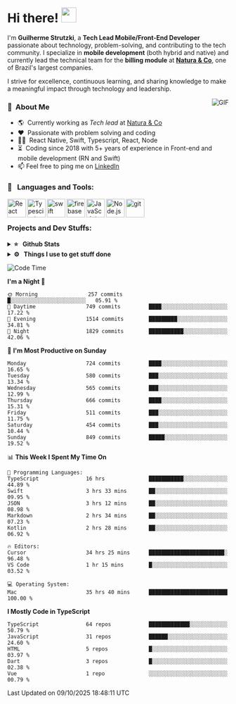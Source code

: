 # Hi there! <img src="https://github.com/TheDudeThatCode/TheDudeThatCode/blob/master/Assets/Hi.gif" width="34px" height="34px">

I'm **Guilherme Strutzki**, a **Tech Lead Mobile/Front-End Developer** passionate about technology, problem-solving, and contributing to the tech community. I specialize in **mobile development** (both hybrid and native) and currently lead the technical team for the **billing module** at **[Natura & Co](https://www.naturaeco.com/pt-br/)**, one of Brazil's largest companies. 

I strive for excellence, continuous learning, and sharing knowledge to make a meaningful impact through technology and leadership.

<img align="right" alt="GIF" src="https://spotify-github-profile.vercel.app/api/view?uid=22gkdonhf4okms5x5dsdjx7sy&cover_image=true&theme=default&bar_color=09ff00&bar_color_cover=false"/>

### :space_invader: &nbsp;About Me
- :earth_americas:&nbsp; Currently working as _Tech lead_ at [Natura & Co](https://www.naturaeco.com/pt-br/)
- :heart: &nbsp;Passionate with problem solving and coding
- :technologist: &nbsp;React Native, Swift, Typescript, React, Node
- :hourglass_flowing_sand: &nbsp;Coding since 2018 with 5+ years of experience in Front-end and mobile development (RN and Swift)
- 📫  Feel free to ping me on [LinkedIn](https://www.linkedin.com/in/guilherme-strutzki/?locale=en_US)

### 🔨 &nbsp; Languages and Tools:
<a href="https://reactjs.org/" target="_blank"> <img align="left" alt="React" height ="42px" src="https://raw.githubusercontent.com/rahul-jha98/github_readme_icons/main/language_and_tools/square/react/react.svg"></a>
<a href="https://www.typescriptlang.org/" target="_blank"><img align="left" alt="Typescirpt" height ="42px" src="https://raw.githubusercontent.com/rahul-jha98/github_readme_icons/main/language_and_tools/square/typescript/typescript.svg"></a>
<a href="https://developer.apple.com/swift/" target="_blank"> <img align="left" src="https://raw.githubusercontent.com/rahul-jha98/github_readme_icons/main/language_and_tools/square/swift/swift.svg" alt="swift" height="42px"/> </a> 
<a href="https://firebase.google.com/" target="_blank"> <img align="left" src="https://raw.githubusercontent.com/rahul-jha98/github_readme_icons/main/language_and_tools/square/firebase/firebase.svg" alt="firebase" height ="42px"/> </a>
<a href="https://developer.mozilla.org/en-US/docs/Web/JavaScript" target="_blank"> <img align="left" alt="JavaScript" height ="42px"  src="https://raw.githubusercontent.com/rahul-jha98/github_readme_icons/main/language_and_tools/square/javascript/javascript.svg"> </a>
<a href="https://nodejs.org" target="_blank"><img align="left" alt="Node.js" height ="42px" src="https://raw.githubusercontent.com/rahul-jha98/github_readme_icons/main/language_and_tools/square/node/node.svg"></a>
<a href="https://git-scm.com/" target="_blank"> <img src="https://raw.githubusercontent.com/rahul-jha98/github_readme_icons/main/language_and_tools/square/git-scm/git-scm.svg" align="left" alt="git" height='42px'/> </a> </br></br>


### Projects and Dev Stuffs:

<details>	
  <summary><b>⭐ &nbsp; Github Stats</b></summary>
  <br />
  <img src="https://github-readme-stats.vercel.app/api?username=guistrutzki&show_icons=true&theme=tokyonight"/>
</details>
 
<details>	
  <br />
  <summary><b>⚙️ &nbsp; Things I use to get stuff done</b></summary>
  	<ul>
  	    <li><b>OS:</b> macOS Big Sur 11.2</li>
	    <li><b>Laptop: </b> MacBook Pro (i7, Mid 2014)</li>
  	    <li><b>Browser: </b> Chrome</li>
	    <li><b>Terminal: </b> ZSH: Oh My Zsh</li>
	    <li><b>Code Editor:</b> VScode, XCode and Android Studio</li>
	    <li><b>To Stay Updated:</b> Twitter, Youtube and Instagram.</li>
	</ul>	
</details>

<!--START_SECTION:waka-->
![Code Time](http://img.shields.io/badge/Code%20Time-2%2C310%20hrs%2050%20mins-blue)

**I'm a Night 🦉** 

```text
🌞 Morning                257 commits         █░░░░░░░░░░░░░░░░░░░░░░░░   05.91 % 
🌆 Daytime                749 commits         ████░░░░░░░░░░░░░░░░░░░░░   17.22 % 
🌃 Evening                1514 commits        █████████░░░░░░░░░░░░░░░░   34.81 % 
🌙 Night                  1829 commits        ███████████░░░░░░░░░░░░░░   42.06 % 
```
📅 **I'm Most Productive on Sunday** 

```text
Monday                   724 commits         ████░░░░░░░░░░░░░░░░░░░░░   16.65 % 
Tuesday                  580 commits         ███░░░░░░░░░░░░░░░░░░░░░░   13.34 % 
Wednesday                565 commits         ███░░░░░░░░░░░░░░░░░░░░░░   12.99 % 
Thursday                 666 commits         ████░░░░░░░░░░░░░░░░░░░░░   15.31 % 
Friday                   511 commits         ███░░░░░░░░░░░░░░░░░░░░░░   11.75 % 
Saturday                 454 commits         ███░░░░░░░░░░░░░░░░░░░░░░   10.44 % 
Sunday                   849 commits         █████░░░░░░░░░░░░░░░░░░░░   19.52 % 
```


📊 **This Week I Spent My Time On** 

```text
💬 Programming Languages: 
TypeScript               16 hrs              ███████████░░░░░░░░░░░░░░   44.89 % 
Swift                    3 hrs 33 mins       ██░░░░░░░░░░░░░░░░░░░░░░░   09.95 % 
JSON                     3 hrs 12 mins       ██░░░░░░░░░░░░░░░░░░░░░░░   08.98 % 
Markdown                 2 hrs 34 mins       ██░░░░░░░░░░░░░░░░░░░░░░░   07.23 % 
Kotlin                   2 hrs 28 mins       ██░░░░░░░░░░░░░░░░░░░░░░░   06.92 % 

🔥 Editors: 
Cursor                   34 hrs 25 mins      ████████████████████████░   96.48 % 
VS Code                  1 hr 15 mins        █░░░░░░░░░░░░░░░░░░░░░░░░   03.52 % 

💻 Operating System: 
Mac                      35 hrs 40 mins      █████████████████████████   100.00 % 
```

**I Mostly Code in TypeScript** 

```text
TypeScript               64 repos            █████████████░░░░░░░░░░░░   50.79 % 
JavaScript               31 repos            ██████░░░░░░░░░░░░░░░░░░░   24.60 % 
HTML                     5 repos             █░░░░░░░░░░░░░░░░░░░░░░░░   03.97 % 
Dart                     3 repos             █░░░░░░░░░░░░░░░░░░░░░░░░   02.38 % 
Vue                      1 repo              ░░░░░░░░░░░░░░░░░░░░░░░░░   00.79 % 
```




 Last Updated on 09/10/2025 18:48:11 UTC
<!--END_SECTION:waka-->
